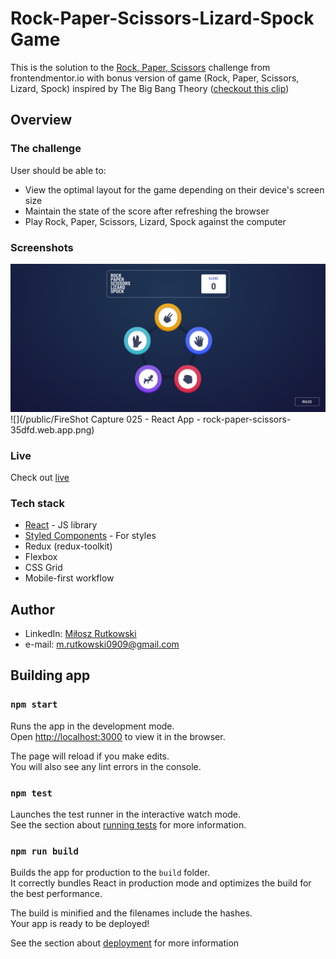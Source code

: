 # Rock-Paper-Scissors-Lizard-Spock Game
This is the solution to the [Rock, Paper, Scissors](https://www.frontendmentor.io/challenges/rock-paper-scissors-game-pTgwgvgH) challenge from frontendmentor.io with bonus version of game (Rock, Paper, Scissors, Lizard, Spock) inspired by The Big Bang Theory ([checkout this clip](https://www.youtube.com/watch?v=iSHPVCBsnLw&ab_channel=WarnerBros.TV))

## Overview
### The challenge
User should be able to:
- View the optimal layout for the game depending on their device's screen size
- Maintain the state of the score after refreshing the browser 
- Play Rock, Paper, Scissors, Lizard, Spock against the computer

### Screenshots
![](public/rock-paper-scissors-35dfd.web.app.png)
![](/public/FireShot Capture 025 - React App - rock-paper-scissors-35dfd.web.app.png)
### Live 
Check out [live](https://rock-paper-scissors-35dfd.web.app/)

### Tech stack
- [React](https://reactjs.org/) - JS library
- [Styled Components](https://styled-components.com/) - For styles
- Redux (redux-toolkit)
- Flexbox
- CSS Grid
- Mobile-first workflow

## Author
- LinkedIn: [Miłosz Rutkowski](www.linkedin.com/in/miłosz-rutkowski-38a52b225)
- e-mail: m.rutkowski0909@gmail.com

## Building app

### `npm start`

Runs the app in the development mode.\
Open [http://localhost:3000](http://localhost:3000) to view it in the browser.

The page will reload if you make edits.\
You will also see any lint errors in the console.

### `npm test`

Launches the test runner in the interactive watch mode.\
See the section about [running tests](https://facebook.github.io/create-react-app/docs/running-tests) for more information.

### `npm run build`

Builds the app for production to the `build` folder.\
It correctly bundles React in production mode and optimizes the build for the best performance.

The build is minified and the filenames include the hashes.\
Your app is ready to be deployed!

See the section about [deployment](https://facebook.github.io/create-react-app/docs/deployment) for more information
